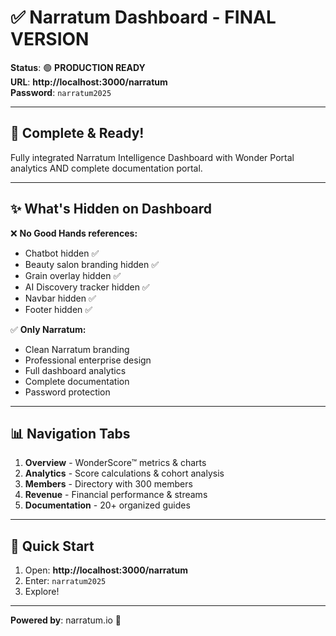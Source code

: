 # ✅ Narratum Dashboard - FINAL VERSION

**Status**: 🟢 **PRODUCTION READY**  
**URL**: **http://localhost:3000/narratum**  
**Password**: `narratum2025`

---

## 🎉 Complete & Ready!

Fully integrated Narratum Intelligence Dashboard with Wonder Portal analytics AND complete documentation portal.

---

## ✨ What's Hidden on Dashboard

❌ **No Good Hands references:**
- Chatbot hidden ✅
- Beauty salon branding hidden ✅
- Grain overlay hidden ✅
- AI Discovery tracker hidden ✅
- Navbar hidden ✅
- Footer hidden ✅

✅ **Only Narratum:**
- Clean Narratum branding
- Professional enterprise design
- Full dashboard analytics
- Complete documentation
- Password protection

---

## 📊 Navigation Tabs

1. **Overview** - WonderScore™ metrics & charts
2. **Analytics** - Score calculations & cohort analysis
3. **Members** - Directory with 300 members
4. **Revenue** - Financial performance & streams
5. **Documentation** - 20+ organized guides

---

## 🎯 Quick Start

1. Open: **http://localhost:3000/narratum**
2. Enter: `narratum2025`
3. Explore!

---

**Powered by**: narratum.io 🚀

